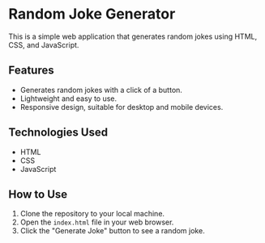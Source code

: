 
# Random Joke Generator

This is a simple web application that generates random jokes using HTML, CSS, and JavaScript.

## Features

- Generates random jokes with a click of a button.
- Lightweight and easy to use.
- Responsive design, suitable for desktop and mobile devices.

## Technologies Used

- HTML
- CSS
- JavaScript

## How to Use

1. Clone the repository to your local machine.
2. Open the `index.html` file in your web browser.
3. Click the "Generate Joke" button to see a random joke.
